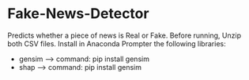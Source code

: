 # Fake-News-Detector
Predicts whether a piece of news is Real or Fake. 
Before running, Unzip both CSV files. 
Install in Anaconda Prompter the following libraries: 
- gensim --> command: pip install gensim
- shap --> command: pip install gensim
